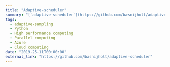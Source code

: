 ```yaml
---
title: "Adaptive-scheduler"
summary: "[`adaptive-scheduler`](https://github.com/basnijholt/adaptive-scheduler): Run many functions on many cores (>10k) and easily manage starting and restarting using `mpi4py.futures`, `ipyparallel`, or `dask-mpi` :tada:"
tags:
  - adaptive-sampling
  - Python
  - High performance computing
  - Parallel computing
  - Azure
  - Cloud computing
date: "2019-25-11T00:00:00"
external_link: "https://github.com/basnijholt/adaptive-scheduler"
---
```

